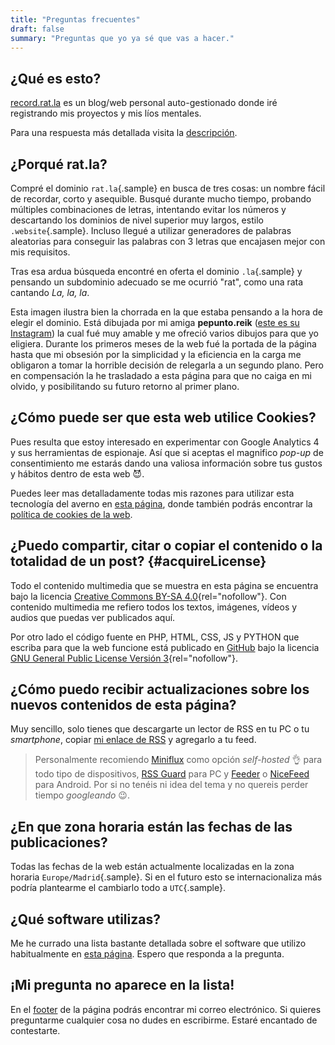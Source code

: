 ```yaml
---
title: "Preguntas frecuentes"
draft: false
summary: "Preguntas que yo ya sé que vas a hacer."
---
```


## ¿Qué es esto?

[record.rat.la](/) es un blog/web personal auto-gestionado donde iré
registrando mis proyectos y mis líos mentales.

Para una respuesta más detallada visita la [descripción](description).

## ¿Porqué rat.la?

Compré el dominio `rat.la`{.sample} en busca de tres cosas: un nombre
fácil de recordar, corto y asequible. Busqué durante mucho tiempo,
probando múltiples combinaciones de letras, intentando evitar los
números y descartando los dominios de nivel superior muy largos, estilo
`.website`{.sample}. Incluso llegué a utilizar generadores de palabras
aleatorias para conseguir las palabras con 3 letras que encajasen mejor
con mis requisitos.

Tras esa ardua búsqueda encontré en oferta el dominio `.la`{.sample} y
pensando un subdominio adecuado se me ocurrió \"rat\", como una rata
cantando *La, la, la*.

<!-- <figure>
<a href="https://www.instagram.com/pepunto.reik"
aria-label="Artista: @pepunto.reik"><img src="img/ratBbg.webp"
alt="Logotipo de la web, una rata cantando: la la la." /></a>
</figure> -->

Esta imagen ilustra bien la chorrada en la que estaba pensando a la hora
de elegir el dominio. Está dibujada por mi amiga **pepunto.reik** ([este
es su Instagram](https://www.instagram.com/pepunto.reik)) la cual fué
muy amable y me ofreció varios dibujos para que yo eligiera. Durante los
primeros meses de la web fué la portada de la página hasta que mi
obsesión por la simplicidad y la eficiencia en la carga me obligaron a
tomar la horrible decisión de relegarla a un segundo plano. Pero en
compensación la he trasladado a esta página para que no caiga en mi
olvido, y posibilitando su futuro retorno al primer plano.

## ¿Cómo puede ser que esta web utilice Cookies?

Pues resulta que estoy interesado en experimentar con Google Analytics 4
y sus herramientas de espionaje. Así que si aceptas el magnifico
*pop-up* de consentimiento me estarás dando una valiosa información
sobre tus gustos y hábitos dentro de esta web 😈.

Puedes leer mas detalladamente todas mis razones para utilizar esta
tecnología del averno en [esta página](/cookie), donde también podrás
encontrar la [política de cookies de la
web](/cookie#politica_de_cookies).

## ¿Puedo compartir, citar o copiar el contenido o la totalidad de un post? {#acquireLicense}

Todo el contenido multimedia que se muestra en esta página se encuentra
bajo la licencia [Creative Commons BY-SA
4.0](https://creativecommons.org/licenses/by-sa/4.0/){rel="nofollow"}.
Con contenido multimedia me refiero todos los textos, imágenes, vídeos y
audios que puedas ver publicados aquí.

Por otro lado el código fuente en PHP, HTML, CSS, JS y PYTHON que
escriba para que la web funcione está publicado en
[GitHub](https://github.com/1noro/record.rat.la) bajo la licencia [GNU
General Public License Versión
3](https://www.gnu.org/licenses/gpl-3.0.html){rel="nofollow"}.

## ¿Cómo puedo recibir actualizaciones sobre los nuevos contenidos de esta página?

Muy sencillo, solo tienes que descargarte un lector de RSS en tu PC o tu
*smartphone*, copiar [mi enlace de RSS](rss.xml) y agregarlo a tu feed.

> Personalmente recomiendo [Miniflux](https://miniflux.app/) como opción
> *self-hosted* 👌 para todo tipo de dispositivos, [RSS
> Guard](https://github.com/martinrotter/rssguard) para PC y
> [Feeder](https://gitlab.com/spacecowboy/Feeder) o
> [NiceFeed](https://github.com/joshuacerdenia/NiceFeed) para Android.
> Por si no tenéis ni idea del tema y no quereis perder tiempo
> *googleando* 😉.

## ¿En que zona horaria están las fechas de las publicaciones?

Todas las fechas de la web están actualmente localizadas en la zona
horaria `Europe/Madrid`{.sample}. Si en el futuro esto se
internacionaliza más podría plantearme el cambiarlo todo a
`UTC`{.sample}.

## ¿Qué software utilizas?

Me he currado una lista bastante detallada sobre el software que utilizo
habitualmente en [esta página](/show?filename=mi-software.html). Espero
que responda a la pregunta.

## ¡Mi pregunta no aparece en la lista!

En el [footer](#footer) de la página podrás encontrar mi correo
electrónico. Si quieres preguntarme cualquier cosa no dudes en
escribirme. Estaré encantado de contestarte.
